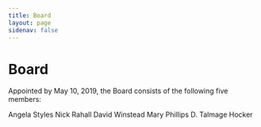 ```yaml
---
title: Board
layout: page
sidenav: false
---
```


# Board

Appointed by May 10, 2019, the Board consists of the following five members:

Angela Styles
Nick Rahall 
David Winstead
Mary Phillips
D. Talmage Hocker
